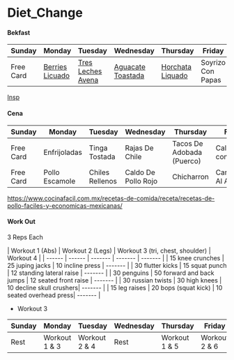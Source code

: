 # Diet_Change

#### Bekfast

| Sunday | Monday | Tuesday | Wednesday | Thursday | Friday | Saturday |
| ------ | ------ | ------- | --------- | -------- | ------ | -------- |
| Free Card | [Berries Licuado](https://github.com/machavezg9/Diet_Change/blob/master/Recipes/Breakfast_Berries_Licuado.md) | [Tres Leches Avena](https://github.com/machavezg9/Diet_Change/blob/master/Recipes/Breakfast_Tres_Leches_Avena.md) | [Aguacate Toastada](https://github.com/machavezg9/Diet_Change/blob/master/Recipes/Breakfast_Aguacate_Tostada.md) | [Horchata Liquado](https://github.com/machavezg9/Diet_Change/blob/master/Recipes/Breakfast_Horchata_Liquado.md) | Soyrizo Con Papas | Chilaquiles |

[Insp](https://greatist.com/eat/mexican-breakfast-recipes-that-arent-just-burritos#1)

#### Cena

| Sunday | Monday | Tuesday | Wednesday | Thursday | Friday | Saturday |
| ------ | ------ | ------- | --------- | -------- | ------ | -------- |
| Free Card | Enfrijoladas | Tinga Tostada | Rajas De Chile | Tacos De Adobada (Puerco) | Calabazitas con Crema | Salmon Con Verduras |
| Free Card | Pollo Escamole | Chiles Rellenos | Caldo De Pollo Rojo | Chicharron | Camarones Al Ajillo | Nopales |

https://www.cocinafacil.com.mx/recetas-de-comida/receta/recetas-de-pollo-faciles-y-economicas-mexicanas/

#### Work Out
3 Reps Each

| Workout 1 (Abs) | Workout 2 (Legs) | Workout 3 (tri, chest, shoulder) | Workout 4 |
| ------ | ------ | ------- | ------- | ------- |
| 15 knee crunches | 25 juping jacks | 10 incline press | ------- |
| 30 flutter kicks | 15 squat punch | 12 standing lateral raise | ------- |
| 30 penguins | 50 forward and back jumps | 12 seated front raise | ------- |
| 30 russian twists | 30 high knees | 10 decline skull crushers| ------- |
| 15 leg raises | 20 bops (squat kick) | 10 seated overhead press|  ------- |
   
* Workout 3

| Sunday | Monday | Tuesday | Wednesday | Thursday | Friday | Saturday |
| ------ | ------ | ------- | --------- | -------- | ------ | -------- |
| Rest | Workout 1 & 3 | Workout 2 & 4 | Rest | Workout 1 & 5 | Workout 2 & 6 | Workout 7 |
